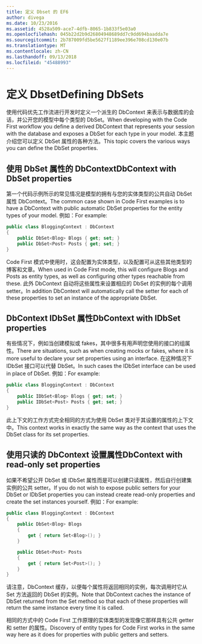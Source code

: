 ```yaml
---
title: 定义 Dbset 的 EF6
author: divega
ms.date: 10/23/2016
ms.assetid: 4528a509-ace7-4dfb-8065-1b833f5e03a0
ms.openlocfilehash: 045b22d2b9d26804948689dd7c9dd694baadda7e
ms.sourcegitcommit: 2b787009fd5be5627f1189ee396e708cd130e07b
ms.translationtype: MT
ms.contentlocale: zh-CN
ms.lasthandoff: 09/13/2018
ms.locfileid: "45488993"
---
```

# <a name="defining-dbsets"></a><span data-ttu-id="df9d2-102">定义 Dbset</span><span class="sxs-lookup"><span data-stu-id="df9d2-102">Defining DbSets</span></span>
<span data-ttu-id="df9d2-103">使用代码优先工作流进行开发时定义一个派生的 DbContext 来表示与数据库的会话，并公开您的模型中每个类型的 DbSet。</span><span class="sxs-lookup"><span data-stu-id="df9d2-103">When developing with the Code First workflow you define a derived DbContext that represents your session with the database and exposes a DbSet for each type in your model.</span></span> <span data-ttu-id="df9d2-104">本主题介绍您可以定义 DbSet 属性的各种方法。</span><span class="sxs-lookup"><span data-stu-id="df9d2-104">This topic covers the various ways you can define the DbSet properties.</span></span>  

## <a name="dbcontext-with-dbset-properties"></a><span data-ttu-id="df9d2-105">使用 DbSet 属性的 DbContext</span><span class="sxs-lookup"><span data-stu-id="df9d2-105">DbContext with DbSet properties</span></span>  

<span data-ttu-id="df9d2-106">第一个代码示例所示的常见情况是模型的拥有与您的实体类型的公共自动 DbSet 属性 DbContext。</span><span class="sxs-lookup"><span data-stu-id="df9d2-106">The common case shown in Code First examples is to have a DbContext with public automatic DbSet properties for the entity types of your model.</span></span> <span data-ttu-id="df9d2-107">例如：</span><span class="sxs-lookup"><span data-stu-id="df9d2-107">For example:</span></span>  

``` csharp
public class BloggingContext : DbContext
{
    public DbSet<Blog> Blogs { get; set; }
    public DbSet<Post> Posts { get; set; }
}
```  

<span data-ttu-id="df9d2-108">Code First 模式中使用时，这会配置为实体类型，以及配置可从这些其他类型的博客和文章。</span><span class="sxs-lookup"><span data-stu-id="df9d2-108">When used in Code First mode, this will configure Blogs and Posts as entity types, as well as configuring other types reachable from these.</span></span> <span data-ttu-id="df9d2-109">此外 DbContext 自动将这些属性来设置相应的 DbSet 的实例的每个调用 setter。</span><span class="sxs-lookup"><span data-stu-id="df9d2-109">In addition DbContext will automatically call the setter for each of these properties to set an instance of the appropriate DbSet.</span></span>  

## <a name="dbcontext-with-idbset-properties"></a><span data-ttu-id="df9d2-110">DbContext IDbSet 属性</span><span class="sxs-lookup"><span data-stu-id="df9d2-110">DbContext with IDbSet properties</span></span>  

<span data-ttu-id="df9d2-111">有些情况下，例如当创建模拟或 fakes，其中很多有用声明您使用的接口的组属性。</span><span class="sxs-lookup"><span data-stu-id="df9d2-111">There are situations, such as when creating mocks or fakes, where it is more useful to declare your set properties using an interface.</span></span> <span data-ttu-id="df9d2-112">在这种情况下 IDbSet 接口可以代替 DbSet。</span><span class="sxs-lookup"><span data-stu-id="df9d2-112">In such cases the IDbSet interface can be used in place of DbSet.</span></span> <span data-ttu-id="df9d2-113">例如：</span><span class="sxs-lookup"><span data-stu-id="df9d2-113">For example:</span></span>  

``` csharp
public class BloggingContext : DbContext
{
    public IDbSet<Blog> Blogs { get; set; }
    public IDbSet<Post> Posts { get; set; }
}
```  

<span data-ttu-id="df9d2-114">此上下文的工作方式完全相同的方式为使用 DbSet 类对于其设置的属性的上下文中。</span><span class="sxs-lookup"><span data-stu-id="df9d2-114">This context works in exactly the same way as the context that uses the DbSet class for its set properties.</span></span>  

## <a name="dbcontext-with-read-only-set-properties"></a><span data-ttu-id="df9d2-115">使用只读的 DbContext 设置属性</span><span class="sxs-lookup"><span data-stu-id="df9d2-115">DbContext with read-only set properties</span></span>  

<span data-ttu-id="df9d2-116">如果不希望公开 DbSet 或 IDbSet 属性而是可以创建只读属性，然后自行创建集实例的公共 setter。</span><span class="sxs-lookup"><span data-stu-id="df9d2-116">If you do not wish to expose public setters for your DbSet or IDbSet properties you can instead create read-only properties and create the set instances yourself.</span></span> <span data-ttu-id="df9d2-117">例如：</span><span class="sxs-lookup"><span data-stu-id="df9d2-117">For example:</span></span>  

``` csharp
public class BloggingContext : DbContext
{
    public DbSet<Blog> Blogs
    {
        get { return Set<Blog>(); }
    }

    public DbSet<Post> Posts
    {
        get { return Set<Post>(); }
    }
}
```  

<span data-ttu-id="df9d2-118">请注意，DbContext 缓存，以便每个属性将返回相同的实例，每次调用时它从 Set 方法返回的 DbSet 的实例。</span><span class="sxs-lookup"><span data-stu-id="df9d2-118">Note that DbContext caches the instance of DbSet returned from the Set method so that each of these properties will return the same instance every time it is called.</span></span>  

<span data-ttu-id="df9d2-119">相同的方式中的 Code First 工作原理的实体类型的发现像它那样具有公共 getter 和 setter 的属性。</span><span class="sxs-lookup"><span data-stu-id="df9d2-119">Discovery of entity types for Code First works in the same way here as it does for properties with public getters and setters.</span></span>  
